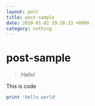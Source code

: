 ```yaml
---
layout: post
title: post-sample
date: 2020-01-02 19:20:23 +0900
category: nothing
---
```

# post-sample
> Hello!

This is code
```ruby
print 'hello world'
```